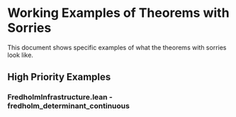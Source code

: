 # Working Examples of Theorems with Sorries

This document shows specific examples of what the theorems with sorries look like.

## High Priority Examples

### FredholmInfrastructure.lean - fredholm_determinant_continuous
```lean
```

